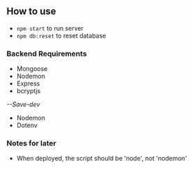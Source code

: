 ## How to use

- `npm start` to run server
- `npm db:reset` to reset database

### Backend Requirements

- Mongoose
- Nodemon
- Express
- bcryptjs

_--Save-dev_

- Nodemon
- Dotenv

### Notes for later

- When deployed, the script should be 'node', not 'nodemon'
